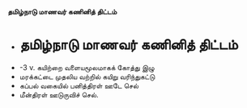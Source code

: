 **தமிழ்நாடு மாணவர் கணினித் திட்டம்**
- # தமிழ்நாடு மாணவர் கணினித் திட்டம்
- -3 v. கயிற்றை வளையமூலமாகக் கோத்து இழு
- மரக்கட்டை முதலிய வற்றில் கயிறு வரிந்துகட்டு
- கப்பல் வகையில் பனித்திரள் ஊடே செல்
- மீன்திரள் ஊடுருவிச் செல்.


